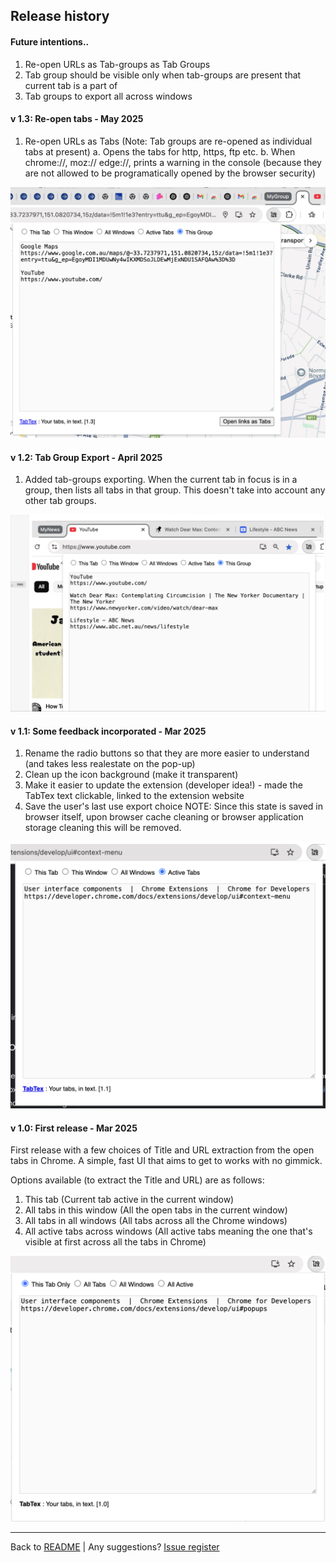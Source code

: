 ## Release history

#### Future intentions..
1) Re-open URLs as Tab-groups as Tab Groups 
2) Tab group should be visible only when tab-groups are present that current tab is a part of
3) Tab groups to export all across windows

#### v 1.3: Re-open tabs - May 2025
1) Re-open URLs as Tabs (Note: Tab groups are re-opened as individual tabs at present)
   a. Opens the tabs for http, https, ftp etc.
   b. When chrome://, moz:// edge://, prints a warning in the console
   (because they are not allowed to be programatically opened by the browser security)

![|500](yImages/tabtex_1_3.png.png)

#### v 1.2: Tab Group Export - April 2025
1) Added tab-groups exporting. When the current tab in focus is in a group, then lists all tabs in that group. This doesn't take into account any other tab groups.

![|500](resources/v1_2_tab_group_export.png)


#### v 1.1: Some feedback incorporated - Mar 2025
1) Rename the radio buttons so that they are more easier to understand (and takes less realestate on the pop-up)
2) Clean up the icon background (make it transparent)
3) Make it easier to update the extension (developer idea!) - made the TabTex text clickable, linked to the extension website
4) Save the user's last use export choice 
NOTE: Since this state is saved in browser itself, upon browser cache cleaning or browser application storage cleaning this will be removed.

![|500](resources/release_v_1.1.png)

#### v 1.0: First release - Mar 2025
First release with a few choices of Title and URL extraction from the open tabs in Chrome. A simple, fast UI that aims to get to works with no gimmick.

Options available (to extract the Title and URL) are as follows:
1) This tab (Current tab active in the current window)
2) All tabs in this window (All the open tabs in the current window)
3) All tabs in all windows (All tabs across all the Chrome windows)
4) All active tabs across windows (All active tabs meaning the one that's visible at first across all the tabs in Chrome)

![|500](resources/release_v_1.0.png)




---
Back to [README](README.md) | Any suggestions? [Issue register](https://github.com/madukan/tabtex/issues)
